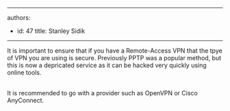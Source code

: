 

---
authors:
  - id: 47
    title: Stanley Sidik
---




<span class='intro'> It is important to ensure that if you have a Remote-Access VPN that the tpye of VPN you are using is secure. Previously PPTP was a popular method, but this is now a depricated service as it can be hacked very quickly using online tools.<br><div><br></div><div>It is recommended to go with a provider such as OpenVPN or Cisco AnyConnect.<br></div> </span>

<p><br></p><blockquote style="margin&#58;0px 0px 0px 40px;border&#58;none;padding&#58;0px;"><p></p><p><br></p></blockquote>


